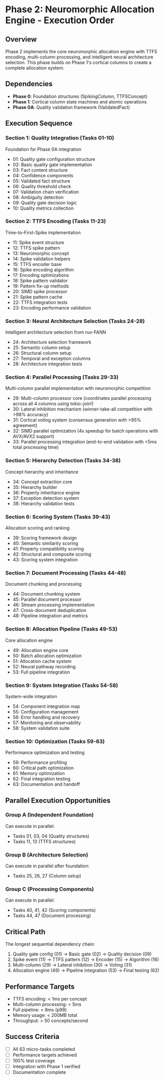 # Phase 2: Neuromorphic Allocation Engine - Execution Order

## Overview
Phase 2 implements the core neuromorphic allocation engine with TTFS encoding, multi-column processing, and intelligent neural architecture selection. This phase builds on Phase 1's cortical columns to create a complete allocation system.

## Dependencies
- **Phase 0**: Foundation structures (SpikingColumn, TTFSConcept)
- **Phase 1**: Cortical column state machines and atomic operations
- **Phase 0A**: Quality validation framework (ValidatedFact)

## Execution Sequence

### Section 1: Quality Integration (Tasks 01-10)
Foundation for Phase 0A integration
- 01: Quality gate configuration structure
- 02: Basic quality gate implementation
- 03: Fact content structure
- 04: Confidence components
- 05: Validated fact structure
- 06: Quality threshold check
- 07: Validation chain verification
- 08: Ambiguity detection
- 09: Quality gate decision logic
- 10: Quality metrics collection

### Section 2: TTFS Encoding (Tasks 11-23)
Time-to-First-Spike implementation
- 11: Spike event structure
- 12: TTFS spike pattern
- 13: Neuromorphic concept
- 14: Spike validation helpers
- 15: TTFS encoder base
- 16: Spike encoding algorithm
- 17: Encoding optimizations
- 18: Spike pattern validator
- 19: Pattern fix-up methods
- 20: SIMD spike processor
- 21: Spike pattern cache
- 22: TTFS integration tests
- 23: Encoding performance validation

### Section 3: Neural Architecture Selection (Tasks 24-28)
Intelligent architecture selection from ruv-FANN
- 24: Architecture selection framework
- 25: Semantic column setup
- 26: Structural column setup
- 27: Temporal and exception columns
- 28: Architecture integration tests

### Section 4: Parallel Processing (Tasks 29-33)
Multi-column parallel implementation with neuromorphic competition
- 29: Multi-column processor core (coordinates parallel processing across all 4 columns using tokio::join!)
- 30: Lateral inhibition mechanism (winner-take-all competition with >98% accuracy)
- 31: Cortical voting system (consensus generation with >95% agreement)
- 32: SIMD parallel optimization (4x speedup for batch operations with AVX/AVX2 support)
- 33: Parallel processing integration (end-to-end validation with <5ms total processing time)

### Section 5: Hierarchy Detection (Tasks 34-38)
Concept hierarchy and inheritance
- 34: Concept extraction core
- 35: Hierarchy builder
- 36: Property inheritance engine
- 37: Exception detection system
- 38: Hierarchy validation tests

### Section 6: Scoring System (Tasks 39-43)
Allocation scoring and ranking
- 39: Scoring framework design
- 40: Semantic similarity scoring
- 41: Property compatibility scoring
- 42: Structural and composite scoring
- 43: Scoring system integration

### Section 7: Document Processing (Tasks 44-48)
Document chunking and processing
- 44: Document chunking system
- 45: Parallel document processor
- 46: Stream processing implementation
- 47: Cross-document deduplication
- 48: Pipeline integration and metrics

### Section 8: Allocation Pipeline (Tasks 49-53)
Core allocation engine
- 49: Allocation engine core
- 50: Batch allocation optimization
- 51: Allocation cache system
- 52: Neural pathway recording
- 53: Full pipeline integration

### Section 9: System Integration (Tasks 54-58)
System-wide integration
- 54: Component integration map
- 55: Configuration management
- 56: Error handling and recovery
- 57: Monitoring and observability
- 58: System validation suite

### Section 10: Optimization (Tasks 59-63)
Performance optimization and testing
- 59: Performance profiling
- 60: Critical path optimization
- 61: Memory optimization
- 62: Final integration testing
- 63: Documentation and handoff

## Parallel Execution Opportunities

### Group A (Independent Foundation)
Can execute in parallel:
- Tasks 01, 03, 04 (Quality structures)
- Tasks 11, 13 (TTFS structures)

### Group B (Architecture Selection)
Can execute in parallel after foundation:
- Tasks 25, 26, 27 (Column setup)

### Group C (Processing Components)
Can execute in parallel:
- Tasks 40, 41, 42 (Scoring components)
- Tasks 44, 47 (Document processing)

## Critical Path
The longest sequential dependency chain:
1. Quality gate config (01) → Basic gate (02) → Quality decision (09)
2. Spike event (11) → TTFS pattern (12) → Encoder (15) → Algorithm (16)
3. Multi-column (29) → Lateral inhibition (30) → Voting (31)
4. Allocation engine (49) → Pipeline integration (53) → Final testing (62)

## Performance Targets
- TTFS encoding: < 1ms per concept
- Multi-column processing: < 5ms
- Full pipeline: < 8ms (p99)
- Memory usage: < 200MB total
- Throughput: > 50 concepts/second

## Success Criteria
- [ ] All 63 micro-tasks completed
- [ ] Performance targets achieved
- [ ] 100% test coverage
- [ ] Integration with Phase 1 verified
- [ ] Documentation complete